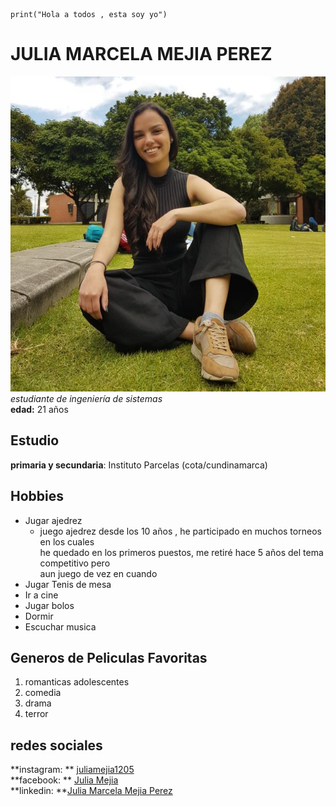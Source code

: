 
```
print("Hola a todos , esta soy yo")
```
# JULIA MARCELA MEJIA PEREZ  
![](btbt.jpg)  
*estudiante de ingeniería de sistemas*   
**edad:** 21 años  


  
## Estudio  
**primaria y secundaria**: Instituto Parcelas (cota/cundinamarca)  
  
## Hobbies  
* Jugar ajedrez 
   * juego ajedrez desde los 10 años , he participado en muchos torneos en los cuales  
   he quedado en los primeros puestos, me retiré hace 5 años del tema competitivo pero  
   aun juego de vez en cuando
* Jugar Tenis de mesa 
* Ir a cine 
* Jugar bolos 
* Dormir 
* Escuchar musica  

## Generos de Peliculas Favoritas  
1. romanticas adolescentes
2. comedia 
3. drama 
4. terror 


## redes sociales 
**instagram: ** [juliamejia1205](https://www.instagram.com/juliamejia1205/?hl=es)  
**facebook: ** [Julia Mejia](https://www.facebook.com/juliamarcela.mejiaperez/)  
**linkedin: **[Julia Marcela Mejia Perez](https://www.linkedin.com/in/julia-marcela-mejia-perez-308612204/)





